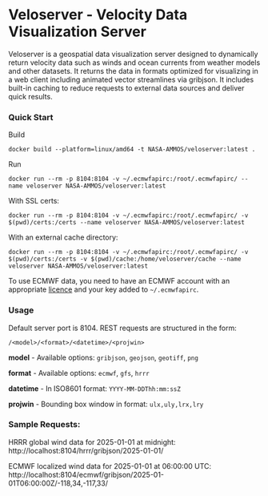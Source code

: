 # Veloserver - Velocity Data Visualization Server

Veloserver is a geospatial data visualization server designed to dynamically return velocity data such as winds and ocean currents from weather models and other datasets. It returns the data in formats optimized for visualizing in a web client including animated vector streamlines via gribjson. It includes built-in caching to reduce requests to external data sources and deliver quick results.

### Quick Start

Build
```
docker build --platform=linux/amd64 -t NASA-AMMOS/veloserver:latest .
```

Run
```
docker run --rm -p 8104:8104 -v ~/.ecmwfapirc:/root/.ecmwfapirc/ --name veloserver NASA-AMMOS/veloserver:latest
```

With SSL certs:
```
docker run --rm -p 8104:8104 -v ~/.ecmwfapirc:/root/.ecmwfapirc/ -v $(pwd)/certs:/certs --name veloserver NASA-AMMOS/veloserver:latest
```

With an external cache directory:
```
docker run --rm -p 8104:8104 -v ~/.ecmwfapirc:/root/.ecmwfapirc/ -v $(pwd)/certs:/certs -v $(pwd)/cache:/home/veloserver/cache --name veloserver NASA-AMMOS/veloserver:latest
```

To use ECMWF data, you need to have an ECMWF account with an appropriate [licence](https://www.ecmwf.int/en/forecasts/accessing-forecasts/licences-available) and your key added to `~/.ecmwfapirc`.


### Usage

Default server port is 8104. REST requests are structured in the form:

`/<model>/<format>/<datetime>/<projwin>`

**model** - Available options: `gribjson`, `geojson`, `geotiff`, `png`

**format** - Available options: `ecmwf`, `gfs`, `hrrr`

**datetime** - In ISO8601 format: `YYYY-MM-DDThh:mm:ssZ`

**projwin** - Bounding box window in format: `ulx,uly,lrx,lry`


### Sample Requests:

HRRR global wind data for 2025-01-01 at midnight: http://localhost:8104/hrrr/gribjson/2025-01-01/

ECMWF localized wind data for 2025-01-01 at 06:00:00 UTC: http://localhost:8104/ecmwf/gribjson/2025-01-01T06:00:00Z/-118,34,-117,33/
